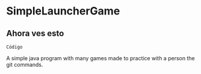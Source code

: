 # SimpleLauncherGame
## Ahora ves esto
`Código`

A simple java program with many games made to practice with a person the git commands.
